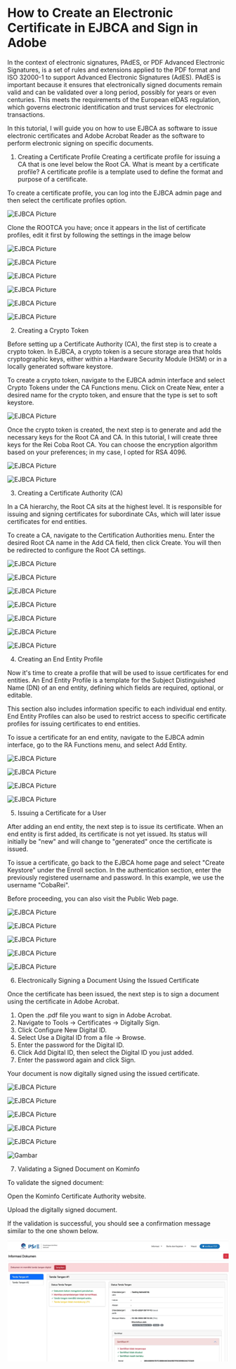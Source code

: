# How to Create an Electronic Certificate in EJBCA and Sign in Adobe

In the context of electronic signatures, PAdES, or PDF Advanced Electronic Signatures, is a set of rules and extensions applied to the PDF format and ISO 32000-1 to support Advanced Electronic Signatures (AdES). PAdES is important because it ensures that electronically signed documents remain valid and can be validated over a long period, possibly for years or even centuries. This meets the requirements of the European eIDAS regulation, which governs electronic identification and trust services for electronic transactions.

In this tutorial, I will guide you on how to use EJBCA as software to issue electronic certificates and Adobe Acrobat Reader as the software to perform electronic signing on specific documents.

1. Creating a Certificate Profile
Creating a certificate profile for issuing a CA that is one level below the Root CA. What is meant by a certificate profile? A certificate profile is a template used to define the format and purpose of a certificate.

To create a certificate profile, you can log into the EJBCA admin page and then select the certificate profiles option.

![EJBCA Picture](https://miro.medium.com/v2/resize:fit:1400/format:webp/1*nTOnXlReNyvSxMLAIF3piw.png)

Clone the ROOTCA you have; once it appears in the list of certificate profiles, edit it first by following the settings in the image below

![EJBCA Picture](https://miro.medium.com/v2/resize:fit:1400/format:webp/1*e6Ax6u2PZV09bpPvv_pVNg.png)

![EJBCA Picture](https://miro.medium.com/v2/resize:fit:1400/format:webp/1*OG9iNwPVYV5yyLE6UToaag.png)  

![EJBCA Picture](https://miro.medium.com/v2/resize:fit:1400/format:webp/1*Gw__oAq3eZW4cbUsemPC6Q.png)  

![EJBCA Picture](https://miro.medium.com/v2/resize:fit:1400/format:webp/1*9gLAszEV4y2dBCKNvA31Jw.png)  

![EJBCA Picture](https://miro.medium.com/v2/resize:fit:1400/format:webp/1*dI-w9hzx7ustCSNISXi13A.png)  

![EJBCA Picture](https://miro.medium.com/v2/resize:fit:1400/format:webp/1*ehPYfFZ-Vvc0v-cHUCPIHQ.png)  

2. Creating a Crypto Token

Before setting up a Certificate Authority (CA), the first step is to create a crypto token. In EJBCA, a crypto token is a secure storage area that holds cryptographic keys, either within a Hardware Security Module (HSM) or in a locally generated software keystore.

To create a crypto token, navigate to the EJBCA admin interface and select Crypto Tokens under the CA Functions menu. Click on Create New, enter a desired name for the crypto token, and ensure that the type is set to soft keystore.

![EJBCA Picture](https://miro.medium.com/v2/resize:fit:1400/format:webp/1*nbt9LElzja_MrgTYxE-ugg.png)  

Once the crypto token is created, the next step is to generate and add the necessary keys for the Root CA and CA. In this tutorial, I will create three keys for the Rei Coba Root CA. You can choose the encryption algorithm based on your preferences; in my case, I opted for RSA 4096.

![EJBCA Picture](https://miro.medium.com/v2/resize:fit:1400/format:webp/1*AhbpmiDGTzbsKo1rM7iYdQ.png)  

![EJBCA Picture](https://miro.medium.com/v2/resize:fit:1400/format:webp/1*V_p_3vGfbwtWzPP54GeW6Q.png)  

3. Creating a Certificate Authority (CA)

In a CA hierarchy, the Root CA sits at the highest level. It is responsible for issuing and signing certificates for subordinate CAs, which will later issue certificates for end entities.

To create a CA, navigate to the Certification Authorities menu. Enter the desired Root CA name in the Add CA field, then click Create. You will then be redirected to configure the Root CA settings.

![EJBCA Picture](https://miro.medium.com/v2/resize:fit:1400/format:webp/1*u_3Zlap-AiTNAb7Zu3D4cA.png) 

![EJBCA Picture](https://miro.medium.com/v2/resize:fit:1400/format:webp/1*4Fc-nYo3J-o_mOAjuXNJVg.png)  

![EJBCA Picture](https://miro.medium.com/v2/resize:fit:1400/format:webp/1*RVgp5ujsH85xAaqnMhDXJw.png)  

![EJBCA Picture](https://miro.medium.com/v2/resize:fit:2000/format:webp/1*XGoS3D18TDipVM6vJnbHMA.png) 

![EJBCA Picture](https://miro.medium.com/v2/resize:fit:1400/format:webp/1*897IlQE_x6U9U-kLdj5yMQ.png) 

![EJBCA Picture](https://miro.medium.com/v2/resize:fit:1400/format:webp/1*R3nzI1n8npDMXgepvvKyEA.png)  

![EJBCA Picture](https://miro.medium.com/v2/resize:fit:1400/format:webp/1*zuOtFa2MnODcS0rl4onvGQ.png)  

4. Creating an End Entity Profile

Now it's time to create a profile that will be used to issue certificates for end entities. An End Entity Profile is a template for the Subject Distinguished Name (DN) of an end entity, defining which fields are required, optional, or editable.

This section also includes information specific to each individual end entity. End Entity Profiles can also be used to restrict access to specific certificate profiles for issuing certificates to end entities.

To issue a certificate for an end entity, navigate to the EJBCA admin interface, go to the RA Functions menu, and select Add Entity.

![EJBCA Picture](https://miro.medium.com/v2/resize:fit:1400/format:webp/1*ai2mTgq2kUNAy2rjBAxCUQ.png)  

![EJBCA Picture](https://miro.medium.com/v2/resize:fit:1400/format:webp/1*SOnnyP_Liek8qs0Eg2nCLg.png)  

![EJBCA Picture](https://miro.medium.com/v2/resize:fit:1400/format:webp/1*j2CrqoXHunOc2akcmEd6RQ.png)  

![EJBCA Picture](https://miro.medium.com/v2/resize:fit:1400/format:webp/1*OLTuVMb3na1a5-pTIYKV8w.png)  

5. Issuing a Certificate for a User

After adding an end entity, the next step is to issue its certificate. When an end entity is first added, its certificate is not yet issued. Its status will initially be "new" and will change to "generated" once the certificate is issued.

To issue a certificate, go back to the EJBCA home page and select "Create Keystore" under the Enroll section. In the authentication section, enter the previously registered username and password. In this example, we use the username "CobaRei".

Before proceeding, you can also visit the Public Web page.

![EJBCA Picture](https://miro.medium.com/v2/resize:fit:1020/format:webp/1*wsaj1GLPxFhVmo4JSGFe8w.png)  

![EJBCA Picture](https://miro.medium.com/v2/resize:fit:1400/format:webp/1*T2NJIPCrnJWmjIUmFyv_mQ.png)  

![EJBCA Picture](https://miro.medium.com/v2/resize:fit:1400/format:webp/1*Z3BndK1OSx5UNHq-l9rUHg.png)  

![EJBCA Picture](https://miro.medium.com/v2/resize:fit:1400/format:webp/1*CxAnynf77OjB7C1EQhEFXQ.png)  

![EJBCA Picture](https://miro.medium.com/v2/resize:fit:1400/format:webp/1*lqpiEHUnVKY6v7AYigyojw.png)  

6. Electronically Signing a Document Using the Issued Certificate

Once the certificate has been issued, the next step is to sign a document using the certificate in Adobe Acrobat.

1. Open the .pdf file you want to sign in Adobe Acrobat.
2. Navigate to Tools → Certificates → Digitally Sign.
3. Click Configure New Digital ID.
4. Select Use a Digital ID from a file → Browse.
5. Enter the password for the Digital ID.
6. Click Add Digital ID, then select the Digital ID you just added.
7. Enter the password again and click Sign.


Your document is now digitally signed using the issued certificate.

![EJBCA Picture](https://miro.medium.com/v2/resize:fit:1244/format:webp/1*fQ9SLGwzhptuye1SGV4cnQ.png) 

![EJBCA Picture](https://miro.medium.com/v2/resize:fit:1400/format:webp/1*1fomk8v6wYMhZzLMbfRnWQ.png)  

![EJBCA Picture](https://miro.medium.com/v2/resize:fit:1400/format:webp/1*pxO7EJtiLLSfc4qeAyQ-vA.png)  

![EJBCA Picture](https://miro.medium.com/v2/resize:fit:1400/format:webp/1*tnSXRh2fSvM3bRib469HKw.png)  

![EJBCA Picture](https://miro.medium.com/v2/resize:fit:1400/format/webp/1*k3bskNn1gx5C0onQHmtoCg.png)  

![Gambar](https://miro.medium.com/v2/resize:fit:1400/format:webp/1*k3bskNn1gx5C0onQHmtoCg.png)



7. Validating a Signed Document on Kominfo

To validate the signed document:

Open the Kominfo Certificate Authority website.

Upload the digitally signed document.

If the validation is successful, you should see a confirmation message similar to the one shown below.

![EJBCA Picture](https://raw.githubusercontent.com/ReinaldiH/EJBCA-Certificate-Signing-Adobe/main/1_Np2eAM_iUAG4ymxVanEP8A.webp)

